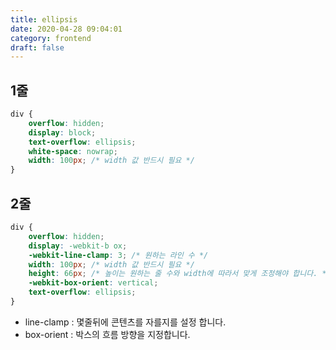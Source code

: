 ```yaml
---
title: ellipsis
date: 2020-04-28 09:04:01
category: frontend
draft: false
---
```


## 1줄

```css
div {
	overflow: hidden;
	display: block;
	text-overflow: ellipsis;
	white-space: nowrap;
	width: 100px; /* width 값 반드시 필요 */
}
```

## 2줄

```css
div {
	overflow: hidden;
	display: -webkit-b ox;
	-webkit-line-clamp: 3; /* 원하는 라인 수 */
	width: 100px; /* width 값 반드시 필요 */
	height: 66px; /* 높이는 원하는 줄 수와 width에 따라서 맞게 조정해야 합니다. */
	-webkit-box-orient: vertical;
	text-overflow: ellipsis;
}
```

- line-clamp : 몇줄뒤에 콘텐츠를 자를지를 설정 합니다.
- box-orient : 박스의 흐름 방향을 지정합니다.
